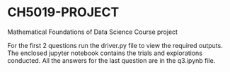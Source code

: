 # CH5019-PROJECT
Mathematical Foundations of Data Science Course project

For the first 2 questions run the driver.py file to view the required outputs. The enclosed jupyter notebook contains the trials and explorations conducted.
All the answers for the last question are in the q3.ipynb file.

